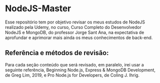 # NodeJS-Master
Esse repositório tem por objetivo revisar os meus estudos de NodeJS realizado pela Udemy, no curso, Curso Completo do Desenvolvedor NodeJS e MongoDB, do professor Jorge Sant Ana, na expectativa de aprofundar e aprimorar mais ainda os meus conhecimentos de back-end.

## Referência e métodos de revisão:
Para cada seção conteúdo que será revisado, em paralelo, irei usar a seguinte referência, Beginning Node.js, Express & MongoDB Development, de Greg Lim, 2019, e Pro Node.js for Developers, de Coling J. Ihrig.
